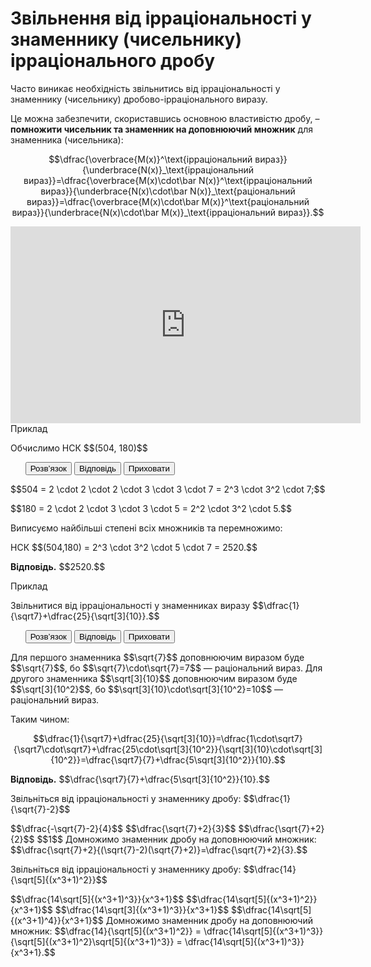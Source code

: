 # Звільнення від ірраціональності у знаменнику (чисельнику) ірраціонального дробу

<p>Часто виникає необхідність звільнитись від ірраціональності у знаменнику (чисельнику) дробово-ірраціонального виразу.</p>

<p>Це можна забезпечити, скориставшись основною властивістю дробу, – <b>помножити чисельник та знаменник на доповнюючий множник</b> для знаменника (чисельника):</p>
<div class="space"></div>
<p align="center">$$\dfrac{\overbrace{M(x)}^\text{ірраціональний вираз}}{\underbrace{N(x)}_\text{ірраціональний вираз}}=\dfrac{\overbrace{M(x)\cdot\bar N(x)}^\text{ірраціональний вираз}}{\underbrace{N(x)\cdot\bar N(x)}_\text{раціональний вираз}}=\dfrac{\overbrace{M(x)\cdot\bar M(x)}^\text{раціональний вираз}}{\underbrace{N(x)\cdot\bar M(x)}_\text{ірраціональний вираз}}.$$</p>
<div class="space"></div>

<div class="fluidMedia">
<iframe align="center" width="560" height="315" src="https://www.youtube.com/embed/xRrjEfFLwGo" frameborder="0" allowfullscreen></iframe>
</div>
<div class="popup">
</div>

<div class="space">
<div class="task-wrap">
<span class="task">Приклад</span>
<div class="task-text">

<p>Обчислимо НСК $$(504, 180)$$</p>

<p>
<ul class="nav-tab" id="pr1">
<button class="btn" data-target="#decision1" data-toggle="tab">Розв’язок</button>
<button class="btn" data-target="#answer1" data-toggle="tab">Вiдповiдь</button>
<button class="btn" data-target="#hide1" data-toggle="tab">Приховати</button>
</ul>

<div id="pr1" class="tab-content">
  <div class="tab-pane" id="decision1">
<p>$$504 = 2 \cdot 2 \cdot 2 \cdot 3 \cdot 3 \cdot 7 = 2^3 \cdot 3^2 \cdot 7;$$</p>
<p>$$180 = 2 \cdot 2 \cdot 3 \cdot 3 \cdot 5 = 2^2 \cdot 3^2 \cdot 5.$$</p>
<p>Виписуємо найбiльшi степенi всiх множникiв та перемножимо:</p>
<p>НСК $$(504,180) = 2^3 \cdot 3^2 \cdot 5 \cdot 7 = 2520.$$</p>
  </div>
  <div class="tab-pane" id="answer1"><p><b>Вiдповiдь.</b> $$2520.$$</p></div>
  <div class="tab-pane" id="hide1"></div>
</div>
</p>

</div>
</div>
</div>


<div class="space">
<div class="task-wrap">
<span class="task">Приклад</span>
<div class="task-text">
<p>Звільнитися від ірраціональності у знаменниках виразу $$\dfrac{1}{\sqrt7}+\dfrac{25}{\sqrt[3]{10}}.$$

<ul class="nav-tab" id="mytab">
<button class="btn" data-target="#decision" data-toggle="pill">Розв’язок</button>
<button class="btn" data-target="#answer" data-toggle="pill">Вiдповiдь</button>
<button class="btn" data-target="#hide" data-toggle="pill">Приховати</button>
</ul>

<div id="mytab" class="tab-content">
  <div class="tab-pane" id="decision">
<p>Для першого знаменника $$\sqrt{7}$$ доповнюючим виразом буде $$\sqrt{7}$$, бо $$\sqrt{7}\cdot\sqrt{7}=7$$ — раціональний вираз. Для другого знаменника $$\sqrt[3]{10}$$ доповнюючим виразом буде $$\sqrt[3]{10^2}$$, бо  $$\sqrt[3]{10}\cdot\sqrt[3]{10^2}=10$$ — раціональний вираз.</p>
<p>Таким чином:</p>
<p align="center">$$\dfrac{1}{\sqrt7}+\dfrac{25}{\sqrt[3]{10}}=\dfrac{1\cdot\sqrt7}{\sqrt7\cdot\sqrt7}+\dfrac{25\cdot\sqrt[3]{10^2}}{\sqrt[3]{10}\cdot\sqrt[3]{10^2}}=\dfrac{\sqrt7}{7}+\dfrac{5\sqrt[3]{10^2}}{10}.$$</p> </div>
  <div class="tab-pane" id="answer"><p><b>Вiдповiдь.</b> $$\dfrac{\sqrt7}{7}+\dfrac{5\sqrt[3]{10^2}}{10}.$$</p> </div>
  <div class="tab-pane" id="hide"></div>
</div>

</p>

</div>
</div>
</div>


<div class="space"></div>

<quiz correctLabel="correct" incorrectLabel="incorrect" checkLabel="check">
    <question text="">
        <p>Звільніться від ірраціональності у знаменнику дробу: $$\dfrac{1}{\sqrt{7}-2}$$</p>
        <answer> $$\dfrac{-\sqrt{7}-2}{4}$$</answer>
        <answer correct> $$\dfrac{\sqrt{7}+2}{3}$$</answer>
        <answer> $$\dfrac{\sqrt{7}+2}{2}$$</answer>
        <answer> $$1$$</answer>
        <explanation>
        Домножимо знаменник дробу на доповнюючий множник: $$\dfrac{\sqrt{7}+2}{(\sqrt{7}-2)(\sqrt{7}+2)}=\dfrac{\sqrt{7}+2}{3}.$$
        </explanation>
    </question>
    <question text="">
        <p>Звільніться від ірраціональності у знаменнику дробу: $$\dfrac{14}{\sqrt[5]{(x^3+1)^2}}$$</p>
        <answer correct> $$\dfrac{14\sqrt[5]{(x^3+1)^3}}{x^3+1}$$</answer>
        <answer> $$\dfrac{14\sqrt[5]{(x^3+1)^2}}{x^3+1}$$</answer>
        <answer> $$\dfrac{14\sqrt[3]{(x^3+1)^3}}{x^3+1}$$</answer>
        <answer> $$\dfrac{14\sqrt[5]{(x^3+1)^4}}{x^3+1}$$</answer>
        <explanation>
         Домножимо знаменник дробу на доповнюючий множник: $$\dfrac{14}{\sqrt[5]{(x^3+1)^2}} = \dfrac{14\sqrt[5]{(x^3+1)^3}}{\sqrt[5]{(x^3+1)^2}\sqrt[5]{(x^3+1)^3}} = \dfrac{14\sqrt[5]{(x^3+1)^3}}{x^3+1}.$$
        </explanation>
    </question>
</quiz>